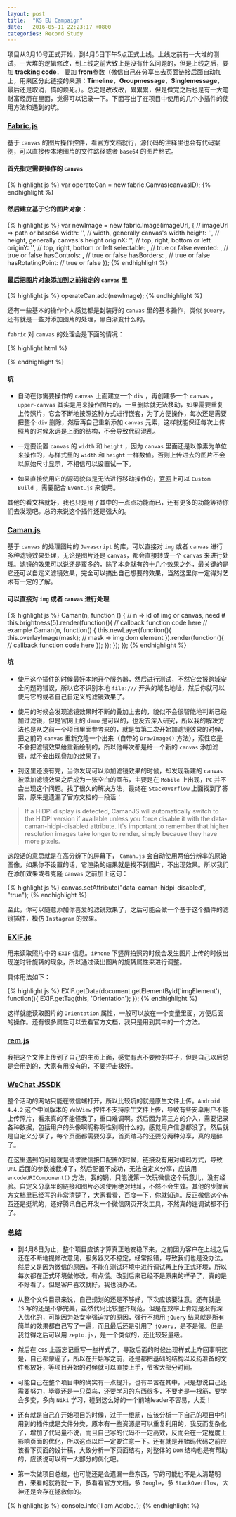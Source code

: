 ```yaml
---
layout: post
title:  "KS EU Campaign"
date:   2016-05-11 22:23:17 +0800
categories: Record Study
---
```


项目从3月10号正式开始，到4月5日下午5点正式上线。上线之前有一大堆的测试，一大堆的逻辑修改，到上线之前大致上是没有什么问题的，但是上线之后，要加 **tracking code**， 要加 **from**参数（微信自己在分享出去页面链接后面自动加上，用来区分此链接的来源：**Timeline**，**Groupmessage**，**Singlemessage**，最后还是取消，搞的烦死。）。总之是改改改，累累累，但是做完之后也是有一大笔财富经历在里面，觉得可以记录一下。下面写出了在项目中使用的几个小插件的使用方法和遇到的坑。

### [Fabric.js](https://github.com/kangax/fabric.js/)

基于 `canvas` 的图片操作控件，看官方文档就行，源代码的注释里也会有代码案例，可以直接传本地图片的文件路径或者 `base64` 的图片格式。

#### 首先指定需要操作的  `canvas`

{% highlight js %}
var operateCan = new fabric.Canvas(canvasID);
{% endhighlight %}

#### 然后建立基于它的图片对象：

{% highlight js %}
var newImage = new fabric.Image(imageUrl, { // imageUrl => path or base64
  width: '', // width, generally canvas's width
  height: '', // height, generally canvas's height
  originX: '',  // top, right, bottom or left
  originY: '', // top, right, bottom or left
  selectable: , // true or false
  evented: , // true or false
  hasControls: , // true or false
  hasBorders: , // true or false
  hasRotatingPoint:  // true or false
});
{% endhighlight %}

#### 最后把图片对象添加到之前指定的 `canvas` 里

{% highlight js %}
operateCan.add(newImage);
{% endhighlight %}

还有一些基本的操作个人感觉都是封装好的 `canvas` 里的基本操作，类似 `jQuery`，还有就是一些对添加图片的处理，黑白渐变什么的。

`fabric` 对 `canvas` 的处理会是下面的情况：

{% highlight html %}
<div class="canvas-container">
  <canvas id="myCanvas" width="547" height="523" class="lower-canvas"></canvas>
  <canvas class="upper-canvas" width="547" height="523"></canvas>
</div>
{% endhighlight %}

#### 坑

* 自动在你需要操作的 `canvas` 上面建立一个 `div` ，再创建多一个 `canvas` ，`upper-canvas` 其实是用来操作图片的，一旦删除就无法移动，如果需要重复上传照片，它会不断地按照这种方式进行嵌套，为了方便操作，每次还是需要把整个 `div` 删除，然后再自己重新添加 `canvas` 元素，这样就能保证每次上传照片的时候永远是上面的结构，不会导致代码混乱。

* 一定要设置 `canvas` 的 `width` 和 `height` ，因为 `canvas` 里面还是以像素为单位来操作的，与样式里的 `width` 和 `height` 一样数值。否则上传进去的图片不会以原始尺寸显示，不相信可以设置试一下。

* 如果直接使用它的源码貌似是无法进行移动操作的，[官网](http://fabricjs.com/build/)上可以 `Custom Build` ，需要配合 `Event.js` 来使用。

其他的看文档就好，我也只是用了其中的一点点功能而已，还有更多的功能等待你们去发现吧。总的来说这个插件还是强大的。

### [Caman.js](https://github.com/meltingice/CamanJS/)
基于 `canvas` 的处理图片的 `Javascript` 的库，可以直接对 `img` 或者 `canvas` 进行多种滤镜效果处理，无论是图片还是 `canvas`，都会直接转成一个 `canvas` 来进行处理。滤镜的效果可以说还是蛮多的，除了本身就有的十几个效果之外，最关键的是它还可以自定义滤镜效果，完全可以搞出自己想要的效果，当然这里你一定得对艺术有一定的了解。

#### 可以直接对 `img` 或者 `canvas` 进行处理

{% highlight js %}
Caman(n, function () { // n => id of img or canvas, need #
  this.brightness(5).render(function(){
    // callback function code here
    // example
    Caman(n, function() {
      this.newLayer(function(){
        this.overlayImage(mask); // mask => img dom element
      }).render(function(){
        // callback function code here
      });
    });
  });
});
{% endhighlight %}

#### 坑

* 使用这个插件的时候最好本地开个服务器，然后进行测试，不然它会报跨域安全问题的错误，所以它不识别本地 `file:///` 开头的域名地址，然后你就可以使用它的或者自己自定义的滤镜效果了。

* 使用的时候会发现滤镜效果时不断的叠加上去的，貌似不会很智能地判断已经加过滤镜，但是官网上的 `demo` 是可以的，也没去深入研究，所以我的解决方法也是从之前一个项目里面参考来的，就是每第二次开始加滤镜效果的时候，把之前的 `canvas` 重新克隆一个出来（自带的 `DrawImage()` 方法），索性它是不会把滤镜效果给重新绘制的，所以他每次都是给一个新的 `canvas` 添加滤镜，就不会出现叠加的效果了。

* 到这里还没有完，当你发现可以添加滤镜效果的时候，却发现新建的 `canvas` 被添加滤镜效果之后成为一张空白的画布，主要是在 `Mobile` 上出现，`PC` 并不会出现这个问题。找了很久的解决方法，最终在 `StackOverflow` 上面找到了答案，原来是遗漏了官方文档的一段话：

> If a HiDPI display is detected, CamanJS will automatically switch to the HiDPI version if available unless you force disable it with the data-caman-hidpi-disabled attribute. It's important to remember that higher resolution images take longer to render, simply because they have more pixels.

这段话的意思就是在高分辨下的屏幕下， `Caman.js` 会自动使用两倍分辨率的原始图像，如果你不设置的话，它渲染的结果就是找不到图片，不出现效果。所以我们在添加效果或者克隆 `canvas` 之前加上这句：

{% highlight js %}
canvas.setAttribute("data-caman-hidpi-disabled", "true");
{% endhighlight %}

至此，你可以随意添加你喜爱的滤镜效果了，之后可能会做一个基于这个插件的滤镜插件，模仿 `Instagram` 的效果。

### [EXIF.js](https://github.com/exif-js/exif-js/)
用来读取照片中的 `EXIF` 信息。`iPhone` 下竖屏拍照的时候会发生图片上传的时候出现逆时针旋转的现象，所以通过读出图片的旋转属性来进行调整。

具体用法如下：

{% highlight js %}
EXIF.getData(document.getElementById('imgElement'), function(){
  EXIF.getTag(this, 'Orientation');
});
{% endhighlight %}

这样就能读取图片的 `Orientation` 属性，一般可以放在一个变量里面，方便后面的操作。还有很多属性可以去看官方文档，我只是用到其中的一个方法。

### [rem.js](https://github.com/barrychen38/rem.js)
我把这个文件上传到了自己的主页上面，感觉有点不要脸的样子，但是自己以后总是会用到的，大家有用没有的，不要抨击极好。

### [WeChat JSSDK](http://mp.weixin.qq.com/wiki/7/aaa137b55fb2e0456bf8dd9148dd613f.html)
整个活动的网站只能在微信端打开，所以比较坑的就是原生文件上传。`Android 4.4.2` 这个中间版本的 `WebView` 控件不支持原生文件上传，导致有些安卓用户不能上传照片，看来真的不能怪我了，重口难调啊。然后因为第三方的介入，需要记录各种数据，包括用户的头像啊昵称啊性别啊什么的，感觉用户信息都没了。然后就是自定义分享了，每个页面都需要分享，首页踏马的还要分两种分享，真的是醉了。

在这里遇到的问题就是请求微信接口配置的时候，链接没有用对编码方式，导致 `URL` 后面的参数被截掉了，然后配置不成功，无法自定义分享，应该用 `encodeURIComponent()` 方法，我的锅，只能说第一次玩微信这个玩意儿，没有经验。自定义分享里的链接和图片必须使用绝对地址，不然不会生效。其他的步骤官方文档里已经写的非常清楚了，大家看看，百度一下，你就知道。反正微信这个东西还是挺坑的，还好腾讯自己开发一个微信网页开发工具，不然真的连调试都不行了。

### 总结

* 到4月8日为止，整个项目应该才算真正地安稳下来，之前因为客户在上线之后还在不断地提修改意见，服务器又不稳定，经常报错，导致我们也是没办法。然后又是因为微信的原因，不能在测试环境中进行调试再上传正式环境，所以每次都在正式环境做修改，有点慌。改到后来已经不是原来的样子了，真的是不好看了。但是客户喜欢就好，我也没办法。

* 从整个文件目录来说，自己规划的还是不够好，下次应该要注意。还有就是 `JS` 写的还是不够完美，虽然代码比较整齐规范，但是在效率上肯定是没有深入优化的，可能因为处女座强迫症的原因，强行不想用 `jQuery` 结果就是所有简单的效果都自己写了一遍，而且最后还是引用了 `jQuery`，是不是傻。但是我觉得之后可以用 `zepto.js`，是一个类似的，还比较轻量级。

* 然后在 `CSS` 上面忘记重写一些样式了，导致后面的时候出现样式上咋回事啊这是，自己都蒙逼了，所以在开始写之前，还是都把基础的结构以及药准备的文件都放好，等项目开始的时候就可以直接上手，节省大部分时间。

* 可能自己在整个项目中的确实有一点提升，也有辛苦在其中，只是想说自己还需要努力，毕竟还是一只菜鸟，还要学习的东西很多，不要老是一根筋，要学会多变，多向 `Niki` 学习，碰到这么好的一个前端leader不容易，大爱！

* 还有就是自己在开始项目的时候，过于一根筋，应该分析一下自己的项目中引用到的插件或是文件分类，原本有一些资源是可以重复利用的，我反而复杂化了，增加了代码量不说，而且自己写的代码不一定高效，反而会在一定程度上影响页面的优化，所以这点以后一定要注意一下。还有就是开始码代码之前应该看下页面的设计稿，大致分析一下页面结构，对整体的 `DOM` 结构也是有帮助的，应该说可以有一大部分的优化吧。

* 第一次做项目总结，也可能还是会遗漏一些东西，写的可能也不是太清楚明白，来看的就将就一下，多看看官方文档，多 `Google`，多 `StackOverflow`，大神还是会存在拯救你的。

{% highlight js %}
console.info('I am Adobe.');
{% endhighlight %}
